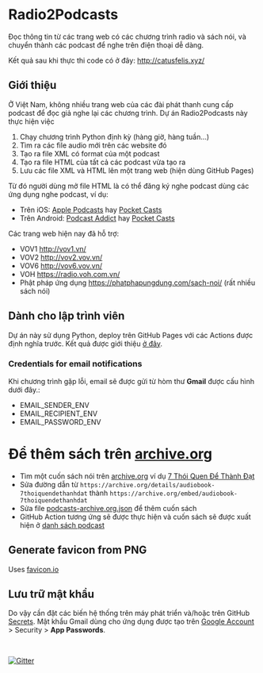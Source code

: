 # Radio2Podcasts
Đọc thông tin từ các trang web có các chương trình radio và sách nói, và chuyển thành các podcast để nghe trên điện thoại dễ dàng.

Kết quả sau khi thực thi code có ở đây: http://catusfelis.xyz/

## Giới thiệu
Ở Việt Nam, không nhiều trang web của các đài phát thanh cung cấp podcast để đọc giả nghe lại các chương trình. Dự án Radio2Podcasts này thực hiện việc
1. Chạy chương trình Python định kỳ (hàng giờ, hàng tuần...)
2. Tìm ra các file audio mới trên các website đó
3. Tạo ra file XML có format của một podcast
4. Tạo ra file HTML của tất cả các podcast vừa tạo ra
5. Lưu các file XML và HTML lên một trang web (hiện dùng GitHub Pages)

Từ đó người dùng mở file HTML là có thể đăng ký nghe podcast dùng các ứng dụng nghe podcast, ví dụ:
- Trên iOS: [Apple Podcasts](https://apps.apple.com/us/app/apple-podcasts/id525463029) hay [Pocket Casts](https://apps.apple.com/au/app/pocket-casts/id414834813)
- Trên Android: [Podcast Addict](https://play.google.com/store/apps/details?id=com.bambuna.podcastaddict&hl=en&gl=US) hay [Pocket Casts](https://play.google.com/store/apps/details?id=au.com.shiftyjelly.pocketcasts)

Các trang web hiện nay đã hỗ trợ:
- VOV1 http://vov1.vn/
- VOV2 http://vov2.vov.vn/
- VOV6 http://vov6.vov.vn/
- VOH https://radio.voh.com.vn/
- Phật pháp ứng dụng https://phatphapungdung.com/sach-noi/ (rất nhiều sách nói)

## Dành cho lập trình viên

Dự án này sử dụng Python, deploy trên GitHub Pages với các Actions được định nghĩa trước. Kết quả được giới thiệu [ở đây](https://catusf.github.io/).

### Credentials for email notifications
Khi chương trình gặp lỗi, email sẽ được gửi từ hòm thư **Gmail** được cấu hình dưới đây.:
- EMAIL_SENDER_ENV
- EMAIL_RECIPIENT_ENV
- EMAIL_PASSWORD_ENV

# Để thêm sách trên [archive.org](http://archive.org/)
- Tìm một cuốn sách nói trên [archive.org](http://archive.org/) ví dụ [7 Thói Quen Để Thành Đạt](https://archive.org/details/audiobook-7thoiquendethanhdat)
- Sửa đường dẫn từ `https://archive.org/details/audiobook-7thoiquendethanhdat` thành `https://archive.org/embed/audiobook-7thoiquendethanhdat`
- Sửa file [podcasts-archive.org.json](https://github.com/catusf/radio2podcasts/blob/master/podcasts-archive.org.json) để thêm cuốn sách
- GitHub Action tương ứng sẽ được thực hiện và cuốn sách sẽ được xuất hiện ở [danh sách podcast](https://www.catusfelis.xyz/radio2podcasts/index-archive.html)

## Generate favicon from PNG
Uses [favicon.io](https://favicon.io/favicon-converter/)

## Lưu trữ mật khẩu
Do vậy cần đặt các biến hệ thống trên máy phát triển và/hoặc trên GitHub [Secrets](https://github.com/catusf/radio2podcasts/settings/secrets). Mật khẩu Gmail dùng cho ứng dụng được tạo trên [Google Account](https://myaccount.google.com)  > Security > **App Passwords**.

<br>

[![Gitter](https://badges.gitter.im/radio2podcasts/community.svg)](https://gitter.im/radio2podcasts/community?utm_source=badge&utm_medium=badge&utm_campaign=pr-badge)


